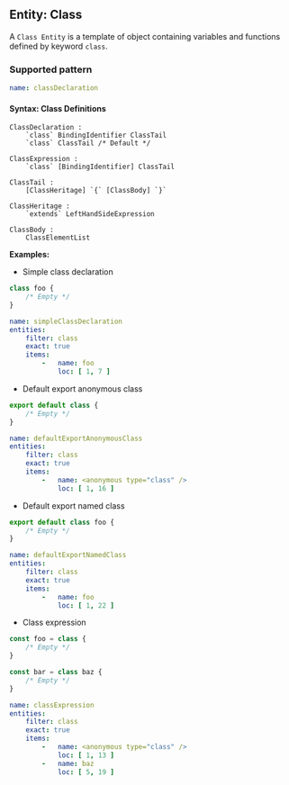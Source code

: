 ## Entity: Class

A `Class Entity` is a template of object containing variables and
functions defined by keyword `class`.

### Supported pattern

```yaml
name: classDeclaration
```

#### Syntax: Class Definitions

```text
ClassDeclaration :
    `class` BindingIdentifier ClassTail
    `class` ClassTail /* Default */

ClassExpression :
    `class` [BindingIdentifier] ClassTail

ClassTail :
    [ClassHeritage] `{` [ClassBody] `}`

ClassHeritage :
    `extends` LeftHandSideExpression

ClassBody :
    ClassElementList
```

**Examples:**

* Simple class declaration

```js
class foo {
    /* Empty */
}
```

```yaml
name: simpleClassDeclaration
entities:
    filter: class
    exact: true
    items:
        -   name: foo
            loc: [ 1, 7 ]
```

* Default export anonymous class

```js
export default class {
    /* Empty */
}
```

```yaml
name: defaultExportAnonymousClass
entities:
    filter: class
    exact: true
    items:
        -   name: <anonymous type="class" />
            loc: [ 1, 16 ]
```

* Default export named class

```js
export default class foo {
    /* Empty */
}
```

```yaml
name: defaultExportNamedClass
entities:
    filter: class
    exact: true
    items:
        -   name: foo
            loc: [ 1, 22 ]
```

* Class expression

```js
const foo = class {
    /* Empty */
}

const bar = class baz {
    /* Empty */
}
```

```yaml
name: classExpression
entities:
    filter: class
    exact: true
    items:
        -   name: <anonymous type="class" />
            loc: [ 1, 13 ]
        -   name: baz
            loc: [ 5, 19 ]
```
